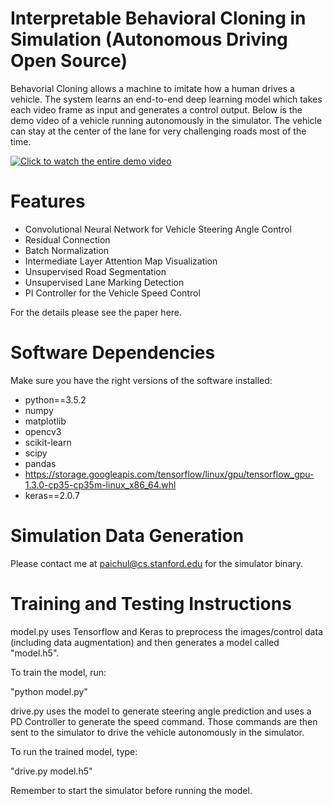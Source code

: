 # Interpretable Behavioral Cloning in Simulation (Autonomous Driving Open Source)

Behavorial Cloning allows a machine to imitate how a human drives a vehicle. The system 
learns an end-to-end deep learning model which takes each video frame as input and 
generates a control output. Below is the demo video of a vehicle running autonomously in the 
simulator. The vehicle can stay at the center of the lane for very challenging roads most of the time.

[![Click to watch the entire demo video](https://www.youtube.com/watch?v=pNWlzoTTb_A)](https://www.youtube.com/watch?v=pNWlzoTTb_A)

# Features
- Convolutional Neural Network for Vehicle Steering Angle Control
- Residual Connection
- Batch Normalization
- Intermediate Layer Attention Map Visualization
- Unsupervised Road Segmentation
- Unsupervised Lane Marking Detection
- PI Controller for the Vehicle Speed Control

For the details please see the paper here.

# Software Dependencies
Make sure you have the right versions of the software installed: 
- python==3.5.2
- numpy
- matplotlib
- opencv3
- scikit-learn
- scipy
- pandas
- https://storage.googleapis.com/tensorflow/linux/gpu/tensorflow_gpu-1.3.0-cp35-cp35m-linux_x86_64.whl
- keras==2.0.7

# Simulation Data Generation
Please contact me at paichul@cs.stanford.edu for the simulator binary.

# Training and Testing Instructions

model.py uses Tensorflow and Keras to preprocess the images/control data (including data augmentation) and then generates a 
model called "model.h5".

To train the model, run:

"python model.py"

drive.py uses the model to generate steering angle prediction and uses a PD Controller to generate the speed command. Those commands are then sent to the simulator to drive the vehicle autonomously in the simulator. 

To run the trained model, type:

"drive.py model.h5"

Remember to start the simulator before running the model.
